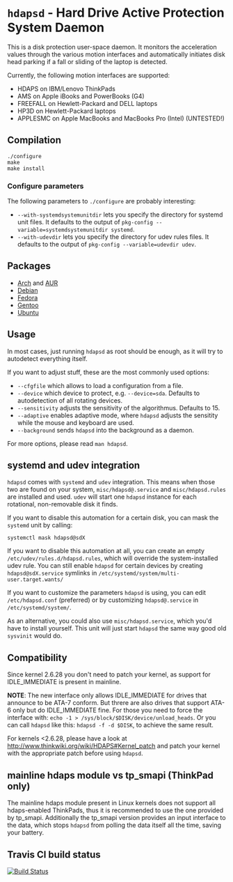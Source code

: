 `hdapsd` - Hard Drive Active Protection System Daemon
===================================================

This is a disk protection user-space daemon. It monitors the acceleration
values through the various motion interfaces and automatically initiates
disk head parking if a fall or sliding of the laptop is detected.

Currently, the following motion interfaces are supported:
 * HDAPS on IBM/Lenovo ThinkPads
 * AMS on Apple iBooks and PowerBooks (G4)
 * FREEFALL on Hewlett-Packard and DELL laptops
 * HP3D on Hewlett-Packard laptops
 * APPLESMC on Apple MacBooks and MacBooks Pro (Intel) (UNTESTED!)

Compilation
-----------

    ./configure
    make
    make install

### Configure parameters

The following parameters to `./configure` are probably interesting:

 * `--with-systemdsystemunitdir` lets you specify the directory for
   systemd unit files. It defaults to the output of
   `pkg-config --variable=systemdsystemunitdir systemd`.
 * `--with-udevdir` lets you specify the directory for udev rules files.
   It defaults to the output of `pkg-config --variable=udevdir udev`.

Packages
--------
 * [Arch](https://www.archlinux.org/packages/hdapsd) and [AUR](https://aur.archlinux.org/packages/hdapsd-git/)
 * [Debian](http://packages.debian.org/hdapsd)
 * [Fedora](https://apps.fedoraproject.org/packages/hdapsd)
 * [Gentoo](https://packages.gentoo.org/package/app-laptop/hdapsd)
 * [Ubuntu](http://packages.ubuntu.com/hdapsd)

Usage
-----

In most cases, just running `hdapsd` as root should be enough, as it will
try to autodetect everything itself.

If you want to adjust stuff, these are the most commonly used options:

 * `--cfgfile` which allows to load a configuration from a file.
 * `--device` which device to protect, e.g. `--device=sda`. Defaults to
   autodetection of all rotating devices.
 * `--sensitivity` adjusts the sensitivity of the algorithmus. Defaults to 15.
 * `--adaptive` enables adaptive mode, where `hdapsd` adjusts the sensitity
   while the mouse and keyboard are used.
 * `--background` sends `hdapsd` into the background as a daemon.

For more options, please read `man hdapsd`.

systemd and udev integration
----------------------------

`hdapsd` comes with `systemd` and `udev` integration. This means when those two
are found on your system, `misc/hdapsd@.service` and `misc/hdapsd.rules` are
installed and used. `udev` will start one `hdapsd` instance for each
rotational, non-removable disk it finds.

If you want to disable this automation for a certain disk, you can mask
the `systemd` unit by calling:

    systemctl mask hdapsd@sdX

If you want to disable this automation at all, you can create an empty
`/etc/udev/rules.d/hdapsd.rules`, which will override the system-installed
udev rule. You can still enable `hdapsd` for certain devices by creating
`hdapsd@sdX.service` symlinks in `/etc/systemd/system/multi-user.target.wants/`

If you want to customize the parameters `hdapsd` is using, you can edit
`/etc/hdapsd.conf` (preferred) or by customizing `hdapsd@.service` in
`/etc/systemd/system/`.

As an alternative, you could also use `misc/hdapsd.service`, which you'd
have to install yourself. This unit will just start `hdapsd` the same way
good old `sysvinit` would do.

Compatibility
-------------
Since kernel 2.6.28 you don't need to patch your kernel, as support for
IDLE_IMMEDIATE is present in mainline.

**NOTE**: The new interface only allows IDLE_IMMEDIATE for drives that
announce to be ATA-7 conform. But threre are also drives that support ATA-6
only but do IDLE_IMMEDIATE fine. For those you need to force the interface
with: `echo -1 > /sys/block/$DISK/device/unload_heads`.
Or you can call `hdapsd` like this: `hdapsd -f -d $DISK`, to achieve the same
result.

For kernels <2.6.28, please have a look at
http://www.thinkwiki.org/wiki/HDAPS#Kernel_patch
and patch your kernel with the appropriate patch before using `hdapsd`.

mainline hdaps module vs tp_smapi (ThinkPad only)
-------------------------------------------------
The mainline hdaps module present in Linux kernels does not support all
hdaps-enabled ThinkPads, thus it is recommended to use the one provided
by tp_smapi.
Additionally the tp_smapi version provides an input interface to the data,
which stops `hdapsd` from polling the data itself all the time, saving your
battery.

Travis CI build status
----------------------
[![Build Status](https://travis-ci.org/evgeni/hdapsd.png?branch=master)](https://travis-ci.org/evgeni/hdapsd)
